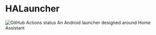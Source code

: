 # HALauncher
![GitHub Actions status](https://github.com/jcbmln/HALauncher/workflows/android/badge.svg)
An Android launcher designed around Home Assistant
